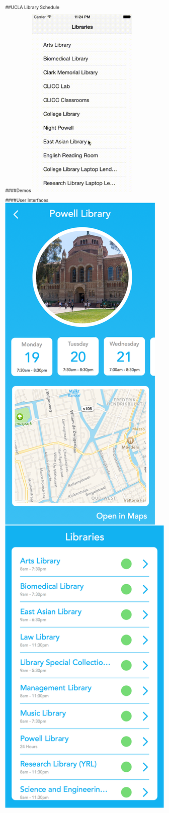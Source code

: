 ##UCLA Library Schedule

####Demos
![Demo of app development](../Demos/1.gif)


####User Interfaces
![User interfaces displaying library details](../UI/LibraryDisplay.png)
![User interfaces for displaying all libraries](../UI/LibraryList.png)